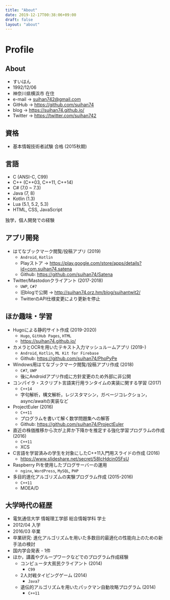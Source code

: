 ```yaml
---
title: "About"
date: 2019-12-17T00:38:06+09:00
draft: false
layout: "about"
---
```


# Profile

## About
- すいはん
- 1992/12/06
- 神奈川県横浜市 在住
- e-mail -> suihan742@gmail.com
- GitHub -> https://github.com/suihan74
- blog -> https://suihan74.github.io/
- Twitter -> https://twitter.com/suihan742

## 資格
- 基本情報技術者試験 合格 (2015秋期)

## 言語
- C (ANSI-C, C99)
- C++ (C++03, C++11, C++14)
- C# (7.0 ~ 7.3)
- Java (7, 8)
- Kotlin (1.3)
- Lua (5.1, 5.2, 5.3)
- HTML, CSS, JavaScript

独学，個人開発での経験

## アプリ開発
- はてなブックマーク閲覧/投稿アプリ (2019)
  - `Android`, `Kotlin`
  - Playストア -> https://play.google.com/store/apps/details?id=com.suihan74.satena
  - Github: https://github.com/suihan74/Satena
- Twitter/Mastodonクライアント (2017-2018)
  - `UWP`, `C#7`
  - 旧blogで公開 -> http://suihan74.orz.hm/blog/suihantwit2/
  - TwitterのAPI仕様変更により更新を停止

## ほか趣味・学習
- Hugoによる静的サイト作成 (2019-2020)
  - `Hugo`, `GitHub Pages`, `HTML`
  - https://suihan74.github.io/
- カメラとOCRを用いたテキスト入力マッシュルームアプリ (2019-)
  - `Android`, `Kotlin`, `ML Kit for Firebase`
  - Github: https://github.com/suihan74/PhoPyPe
- Windows用はてなブックマーク閲覧/投稿アプリ作成 (2018)
  - `C#7`, `UWP`
  - 後にAndroidアプリ作成に方針変更のため外部に非公開
- コンパイラ・スクリプト言語実行用ランタイムの実装に関する学習 (2017)
  - `C++14`
  - 字句解析，構文解析，レジスタマシン，ガベージコレクション，async/awaitの実装など
- ProjectEuler (2016)
  - `C++11`
  - プログラムを書いて解く数学問題集への解答
  - Github: https://github.com/suihan74/ProjectEuler
- 直近の株価推移から次が上昇か下降かを推定する強化学習プログラムの作成 (2016)
  - `C++11`
  - XCS
- C言語を学習済みの学生を対象にしたC++11入門用スライドの作成 (2016)
  - https://www.slideshare.net/secret/58IcHdcin05FsU
- Raspberry Piを使用したブログサーバーの運用
  - `nginx`, `WordPress`, `MySQL`, `PHP`
- 多目的進化アルゴリズムの実験プログラム作成 (2015-2016)
  - `C++11`
  - MOEA/D

## 大学時代の経歴
- 電気通信大学 情報理工学部 総合情報学科 学士
- 2012/04 入学
- 2016/03 卒業
- 卒業研究: 進化アルゴリズムを用いた多数目的最適化の性能向上のための新手法の検討
- 国内学会発表 - 1件
- ほか，講義やグループワークなどでのプログラム作成経験
  - コンピュータ大貧民クライアント (2014)
    - `C99`
  - 2人対戦タイピングゲーム (2014)
    - `Java7`
  - 遺伝的アルゴリズムを用いたパックマン自動攻略プログラム (2014)
    - `C++11`
